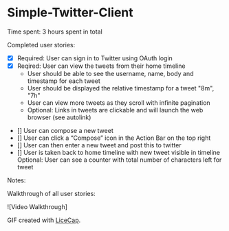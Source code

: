 Simple-Twitter-Client
===============

Time spent: 3 hours spent in total

Completed user stories:

 * [x] Required: User can sign in to Twitter using OAuth login
 * [x] Reqired: User can view the tweets from their home timeline
    * User should be able to see the username, name, body and timestamp for each tweet
    * User should be displayed the relative timestamp for a tweet "8m", "7h"
    * User can view more tweets as they scroll with infinite pagination
    * Optional: Links in tweets are clickable and will launch the web browser (see autolink)
 * [] User can compose a new tweet
 * [] User can click a “Compose” icon in the Action Bar on the top right
 * [] User can then enter a new tweet and post this to twitter
 * [] User is taken back to home timeline with new tweet visible in timeline
Optional: User can see a counter with total number of characters left for tweet
 
Notes:

Walkthrough of all user stories:

![Video Walkthrough] 

GIF created with [LiceCap](http://www.cockos.com/licecap/).
